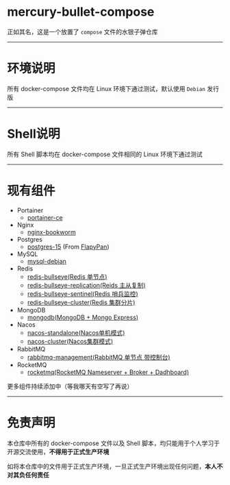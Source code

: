 # mercury-bullet-compose

正如其名，这是一个放置了 `compose` 文件的水银子弹仓库

-------

# 环境说明

所有 docker-compose 文件均在 Linux 环境下通过测试，默认使用 `Debian` 发行版

------

# Shell说明

所有 Shell 脚本均在 docker-compose 文件相同的 Linux 环境下通过测试

------

# 现有组件

- Portainer
  - [portainer-ce](./portainer-ce/README.md)
- Nginx
  - [nginx-bookworm](./nginx-bookworm/README.md)
- Postgres
  - [postgres-15](./postgres-15/README.md) (From [FlapyPan](https://github.com/FlapyPan))
- MySQL
  - [mysql-debian](./mysql-debian/README.md)
- Redis
  - [redis-bullseye(Redis 单节点)](./redis-bullseye/README.md)
  - [redis-bullseye-replication(Reids 主从复制)](./redis-bullseye-replication/README.md)
  - [redis-bullseye-sentinel(Redis 哨兵监控)](./redis-bullseye-sentinel/README.md)
  - [redis-bullseye-cluster(Redis 集群分片)](./redis-bullseye-cluster/README.md)
- MongoDB
  - [mongodb(MongoDB + Mongo Express)](./mongodb/README.md)
- Nacos
  - [nacos-standalone(Nacos单机模式)](./nacos-standalone/README.md)
  - [nacos-cluster(Nacos集群模式)](./nacos-cluster/README.md)
- RabbitMQ
  - [rabbitmq-management(RabbitMQ 单节点 带控制台)](./rabbitmq-management/README.md)
- RocketMQ
  - [rocketmq(RocketMQ Nameserver + Broker + Dadhboard)](./rocketmq/README.md)

更多组件持续添加中（等我哪天有空写了再说）

------

# 免责声明

本仓库中所有的 docker-compose 文件以及 Shell 脚本，均只能用于个人学习于开源交流使用，**不得用于正式生产环境**

如将本仓库中的文件用于正式生产环境，一旦正式生产环境出现任何问题，**本人不对其负任何责任**
